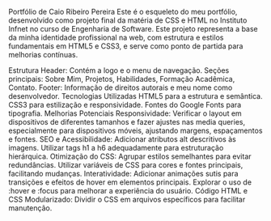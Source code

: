 Portfólio de Caio Ribeiro Pereira
Este é o esqueleto do meu portfólio, desenvolvido como projeto final da matéria de CSS e HTML no Instituto Infnet no curso de Engenharia de Software. 
Este projeto representa a base da minha identidade profissional na web, com estrutura e estilos fundamentais em HTML5 e CSS3, e serve como ponto de partida para melhorias contínuas.

Estrutura
Header: Contém a logo e o menu de navegação.
Seções principais: Sobre Mim, Projetos, Habilidades, Formação Acadêmica, Contato.
Footer: Informação de direitos autorais e meu nome como desenvolvedor.
Tecnologias Utilizadas
HTML5 para a estrutura e semântica.
CSS3 para estilização e responsividade.
Fontes do Google Fonts para tipografia.
Melhorias Potenciais
Responsividade: Verificar o layout em dispositivos de diferentes tamanhos e fazer ajustes nas media queries, especialmente para dispositivos móveis, ajustando margens, espaçamentos e fontes.
SEO e Acessibilidade:
Adicionar atributos alt descritivos às imagens.
Utilizar tags h1 a h6 adequadamente para estruturação hierárquica.
Otimização do CSS:
Agrupar estilos semelhantes para evitar redundâncias.
Utilizar variáveis de CSS para cores e fontes principais, facilitando mudanças.
Interatividade:
Adicionar animações sutis para transições e efeitos de hover em elementos principais.
Explorar o uso de :hover e :focus para melhorar a experiência do usuário.
Código HTML e CSS Modularizado: Dividir o CSS em arquivos específicos para facilitar manutenção.
